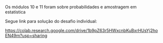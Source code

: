 Os módulos 10 e 11 foram sobre probabilidades e amostragem em estatística

Segue link para solução do desafio individual:

https://colab.research.google.com/drive/1b9pZ63r5HWxcnbKuBxrHUsYj2hoEN49m?usp=sharing
